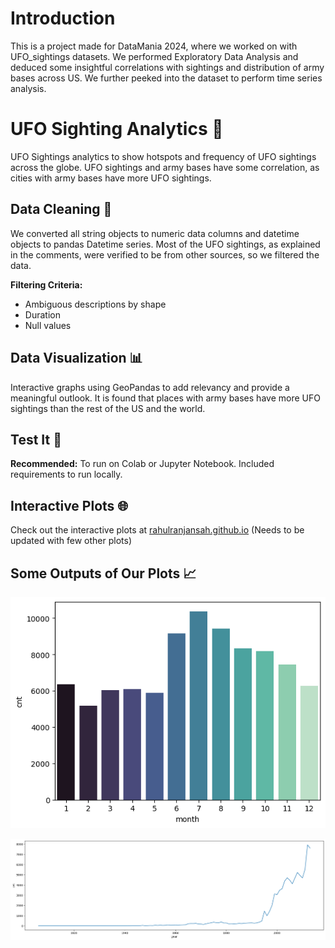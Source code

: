 # Introduction
This is a project made for DataMania 2024, where we worked on with UFO_sightings datasets. We performed Exploratory Data Analysis and deduced some insightful correlations with sightings and distribution of army bases across US. We further peeked into the dataset to perform time series analysis.

# UFO Sighting Analytics 🌌

UFO Sightings analytics to show hotspots and frequency of UFO sightings across the globe. UFO sightings and army bases have some correlation, as cities with army bases have more UFO sightings.

## Data Cleaning 🧹

We converted all string objects to numeric data columns and datetime objects to pandas Datetime series. Most of the UFO sightings, as explained in the comments, were verified to be from other sources, so we filtered the data.

**Filtering Criteria:**
- Ambiguous descriptions by shape
- Duration
- Null values

## Data Visualization 📊

Interactive graphs using GeoPandas to add relevancy and provide a meaningful outlook. It is found that places with army bases have more UFO sightings than the rest of the US and the world.

## Test It 🧪

**Recommended:** To run on Colab or Jupyter Notebook.
Included requirements to run locally.

## Interactive Plots 🌐

Check out the interactive plots at [rahulranjansah.github.io](https://rahulranjansah.github.io)
(Needs to be updated with few other plots)

## Some Outputs of Our Plots 📈

![UFO Sightings by Month](plots/months_ufo_visible.png)

![UFO Sightings by Month](plots/lineplots_ufo_sighting.png)
